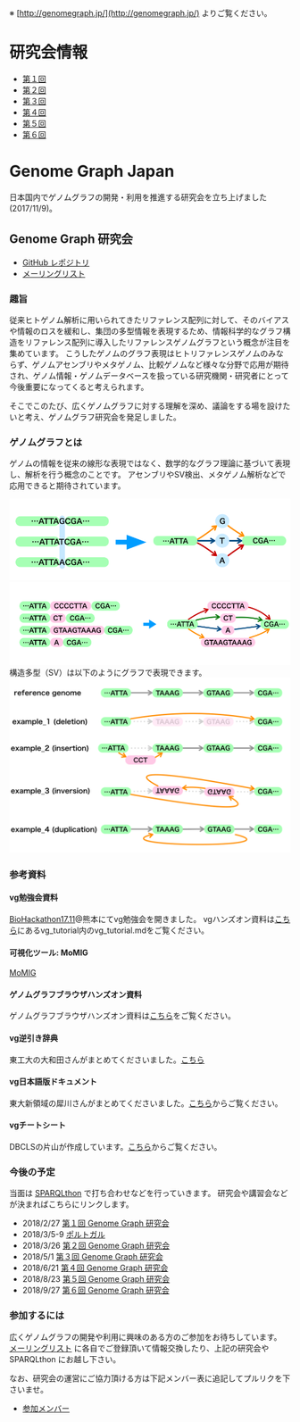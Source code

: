 ※ [http://genomegraph.jp/](http://genomegraph.jp/) よりご覧ください。

# 研究会情報

* [第１回](meeting001.md)
* [第２回](meeting002.md)
* [第３回](meeting003.md)
* [第４回](meeting004.md)
* [第５回](meeting005.md)
* [第６回](meeting006.md)

# Genome Graph Japan

日本国内でゲノムグラフの開発・利用を推進する研究会を立ち上げました(2017/11/9)。

## Genome Graph 研究会

* [GitHub レポジトリ](https://github.com/genomegraph/)
* [メーリングリスト](https://groups.google.com/group/genome-graph-jp)

### 趣旨

従来ヒトゲノム解析に用いられてきたリファレンス配列に対して、そのバイアスや情報のロスを緩和し、集団の多型情報を表現するため、情報科学的なグラフ構造をリファレンス配列に導入したリファレンスゲノムグラフという概念が注目を集めています。
こうしたゲノムのグラフ表現はヒトリファレンスゲノムのみならず、ゲノムアセンブリやメタゲノム、比較ゲノムなど様々な分野で応用が期待され、ゲノム情報・ゲノムデータベースを扱っている研究機関・研究者にとって今後重要になってくると考えられます。

そこでこのたび、広くゲノムグラフに対する理解を深め、議論をする場を設けたいと考え、ゲノムグラフ研究会を発足しました。

### ゲノムグラフとは

ゲノムの情報を従来の線形な表現ではなく、数学的なグラフ理論に基づいて表現し、解析を行う概念のことです。
アセンブリやSV検出、メタゲノム解析などで応用できると期待されています。

![例：SNPのグラフ表現](images/SNP_IMAGE.png)
![例：ちょっと複雑な構造のグラフ表現](images/GraphGenomeImage.png)
構造多型（SV）は以下のようにグラフで表現できます。
![例:構造多型](images/SV_in_genomegraph_sample.png)

### 参考資料

#### vg勉強会資料

[BioHackathon17.11](http://wiki.lifesciencedb.jp/mw/BH17.11)@熊本にてvg勉強会を開きました。
vgハンズオン資料は[こちら](https://github.com/genomegraph/workshop)にあるvg_tutorial内のvg_tutorial.mdをご覧ください。

#### 可視化ツール: MoMIG

[MoMIG](https://github.com/MoMI-G/MoMI-G)

#### ゲノムグラフブラウザハンズオン資料

ゲノムグラフブラウザハンズオン資料は[こちら](https://github.com/genomegraph/workshop/blob/master/browser_tutorial/browser_tutorial.md)をご覧ください。

#### vg逆引き辞典

東工大の大和田さんがまとめてくださいました。[こちら](https://github.com/genomegraph/vg_reverse_lookup)

#### vg日本語版ドキュメント

東大新領域の犀川さんがまとめてくださいました。[こちら](https://docbase.io/posts/312298/sharing/e531ccc7-de15-4193-8a03-86742f8a2bfe)からご覧ください。

#### vgチートシート

DBCLSの片山が作成しています。[こちら](https://github.com/genomegraph/vg-cheatsheet)からご覧ください。



### 今後の予定

当面は [SPARQLthon](http://wiki.lifesciencedb.jp/mw/SPARQLthon) で打ち合わせなどを行っていきます。
研究会や講習会などが決まればこちらにリンクします。

* 2018/2/27 [第１回 Genome Graph 研究会](meeting001.md)
* 2018/3/5-9 [ポルトガル](portugal)
* 2018/3/26 [第２回 Genome Graph 研究会](meeting002.md)
* 2018/5/1 [第３回 Genome Graph 研究会](meeting003.md)
* 2018/6/21 [第４回 Genome Graph 研究会](meeting004.md)
* 2018/8/23 [第５回 Genome Graph 研究会](meeting005.md)
* 2018/9/27 [第６回 Genome Graph 研究会](meeting006.md)

### 参加するには

広くゲノムグラフの開発や利用に興味のある方のご参加をお待ちしています。
[メーリングリスト](https://groups.google.com/group/genome-graph-jp)
に各自でご登録頂いて情報交換したり、上記の研究会や SPARQLthon にお越し下さい。

なお、研究会の運営にご協力頂ける方は下記メンバー表に追記してプルリクを下さいませ。

* [参加メンバー](members)



